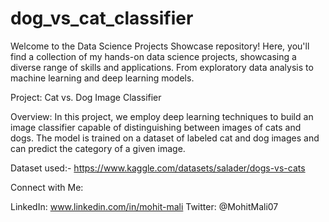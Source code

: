 # dog_vs_cat_classifier
Welcome to the Data Science Projects Showcase repository! Here, you'll find a collection of my hands-on data science projects, showcasing a diverse range of skills and applications. From exploratory data analysis to machine learning and deep learning models.


Project: Cat vs. Dog Image Classifier

Overview:
In this project, we employ deep learning techniques to build an image classifier capable of distinguishing between images of cats and dogs. The model is trained on a dataset of labeled cat and dog images and can predict the category of a given image.

Dataset used:- https://www.kaggle.com/datasets/salader/dogs-vs-cats


Connect with Me:

LinkedIn: www.linkedin.com/in/mohit-mali
Twitter: @MohitMali07
